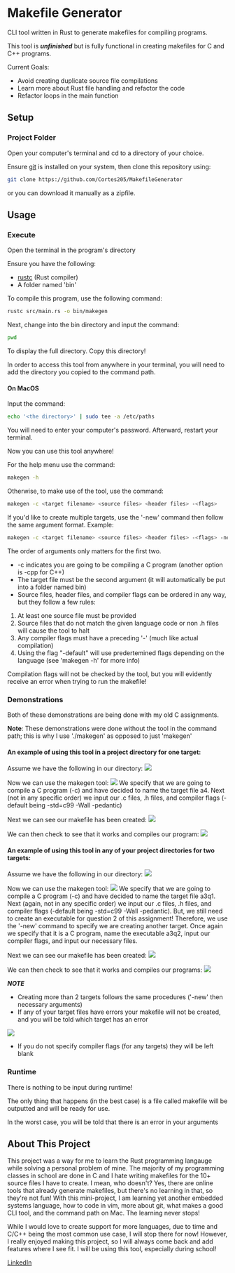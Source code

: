 # Makefile Generator
CLI tool written in Rust to generate makefiles for compiling programs.

This tool is ***unfinished*** but is fully functional in creating makefiles for C and C++ programs.

Current Goals:
* Avoid creating duplicate source file compilations
* Learn more about Rust file handling and refactor the code
* Refactor loops in the main function

## Setup
### Project Folder
Open your computer's terminal and cd to a directory of your choice.

Ensure [git](https://git-scm.com/) is installed on your system, then clone this repository using:

```sh
git clone https://github.com/Cortes205/MakefileGenerator
```

or you can download it manually as a zipfile.

## Usage
### Execute
Open the terminal in the program's directory

Ensure you have the following:
* [rustc](https://www.rust-lang.org/tools/install) (Rust compiler)
* A folder named 'bin'

To compile this program, use the following command:

```sh
rustc src/main.rs -o bin/makegen 
```

Next, change into the bin directory and input the command:
```sh
pwd
```
To display the full directory. Copy this directory!

In order to access this tool from anywhere in your terminal, you will need to add the directory you copied to the command path.

#### On MacOS
Input the command:
```sh
echo '<the directory>' | sudo tee -a /etc/paths
```
You will need to enter your computer's password. Afterward, restart your terminal.

Now you can use this tool anywhere!

For the help menu use the command:
```sh
makegen -h
```

Otherwise, to make use of the tool, use the command:
```sh
makegen -c <target filename> <source files> <header files> -<flags>
```

If you'd like to create multiple targets, use the '-new' command then follow the same argument format. Example:
```sh
makegen -c <target filename> <source files> <header files> -<flags> -new -c <second target> <source files> <header files> -<flags>
```

The order of arguments only matters for the first two.

* -c indicates you are going to be compiling a C program (another option is -cpp for C++)
* The target file must be the second argument (it will automatically be put into a folder named bin)
* Source files, header files, and compiler flags can be ordered in any way, but they follow a few rules:

1. At least one source file must be provided
2. Source files that do not match the given language code or non .h files will cause the tool to halt
3. Any compiler flags must have a preceding '-' (much like actual compilation)
4. Using the flag "-default" will use predertemined flags depending on the language (see 'makegen -h' for more info)

Compilation flags will not be checked by the tool, but you will evidently receive an error when trying to run the makefile!

### Demonstrations
Both of these demonstrations are being done with my old C assignments.

**Note**: These demonstrations were done without the tool in the command path; this is why I use './makegen' as opposed to just 'makegen'
#### An example of using this tool in a project directory for one target:
Assume we have the following in our directory:
<img src="./assets/ex1p1.png">

Now we can use the makegen tool:
<img src="./assets/ex1p2.png">
We specify that we are going to compile a C program (-c) and have decided to name 
the target file a4. Next (not in any specific order) we input our .c files, .h files, and compiler flags (-default
being -std=c99 -Wall -pedantic)

Next we can see our makefile has been created:
<img src="./assets/ex1p3.png">

We can then check to see that it works and compiles our program:
<img src="./assets/ex1p4.png">

#### An example of using this tool in any of your project directories for two targets:
Assume we have the following in our directory:
<img src="./assets/ex2p1.png">

Now we can use the makegen tool:
<img src="./assets/ex2p2.png">
We specify that we are going to compile a C program (-c) and have decided to name 
the target file a3q1. Next (again, not in any specific order) we input our .c files, .h files, and compiler flags (-default
being -std=c99 -Wall -pedantic). But, we still need to create an executable for question 2 of this assignment! Therefore,
we use the '-new' command to specify we are creating another target. Once again we specify that it is a 
C program, name the executable a3q2, input our compiler flags, and input our necessary files.

Next we can see our makefile has been created:
<img src="./assets/ex2p3.png">

We can then check to see that it works and compiles our programs:
<img src="./assets/ex2p4.png">

***NOTE***
* Creating more than 2 targets follows the same procedures ('-new' then necessary arguments)
* If any of your target files have errors your makefile will not be created, and you will be told
which target has an error
<img src="./assets/error.png">

* If you do not specify compiler flags (for any targets) they will be left blank

### Runtime
There is nothing to be input during runtime! 

The only thing that happens (in the best case) is a file called makefile will be outputted and will be ready for use.

In the worst case, you will be told that there is an error in your arguments

## About This Project
This project was a way for me to learn the Rust programming langauge while solving a personal problem of mine. The majority of my programming classes in school are done in C and I hate writing makefiles for the 10+ source files I have to create. I mean, who doesn't? Yes, there are online tools that already generate makefiles, but there's no learning in that, so they're not fun! With this mini-project, I am learning yet another embedded systems language, how to code in vim, more about git, what makes a good CLI tool, and the command path on Mac. The learning never stops!

While I would love to create support for more languages, due to time and C/C++ being the most common use case, I will stop there for now!  However, I really enjoyed making this project, so I will always come back and add features where I see fit. I will be using this tool, especially during school!

[LinkedIn](https://www.linkedin.com/in/cortes205/)
